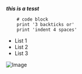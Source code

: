 **_this is a tesst_**
```
    # code block
    print '3 backticks or'
    print 'indent 4 spaces'
```
* List 1
* List 2
* List 3

![Image](https://cdn1.epicgames.com/ue/product/Screenshot/1-1920x1080-a58e6c53fee218623cb26ba39786d1e5.jpg)
